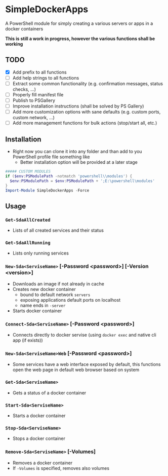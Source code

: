 # SimpleDockerApps

A PowerShell module for simply creating a various servers or apps in a docker containers

**This is still a work in progress, however the various functions shall be working**

## TODO

- [x] Add prefix to all functions
- [ ] Add help strings to all functions
- [ ] Extract some common functionality (e.g. confirmation messages, status checks, ...)
- [ ] Properly fill manifest file
- [ ] Publish to PSGallery
- [ ] Improve installation instructions (shall be solved by PS Gallery)
- [ ] Add more customization options with sane defaults (e.g. custom ports, custom network, ...)
- [ ] Add more management functions for bulk actions (stop/start all, etc.)

## Installation

- Right now you can clone it into any folder and than add to you PowerShell profile file something like
  - Better installation option will be provided at a later stage

```powershell
##### CUSTOM MODULES
if ($env:PSModulePath -notmatch 'powershell\\modules') {
  $env:PSModulePath = $env:PSModulePath + ';E:\powershell\modules'
}
Import-Module SimpleDockerApps -Force
```

## Usage

### `Get-SdaAllCreated`

- Lists of all created services and their status

### `Get-SdaAllRunning`

- Lists only running services

### `New-Sda<ServiseName>` [-Password \<password\>] [-Version \<version\>]

- Downloads an image if not already in cache
- Creates new docker container
  - bound to default network `servers`
  - exposing applications default ports on localhost
  - name ends in `-server`
- Starts docker container

### `Connect-Sda<ServiseName>` [-Password \<password\>]

- Connects directly to docker servise (using `docker exec` and native cli app (if exists))

### `New-Sda<ServiseName>Web` [-Password \<password\>]

- Some services have a web interface exposed by default, this functions open the web page in default web browser based on system

### `Get-Sda<ServiseName>`

- Gets a status of a docker container

### `Start-Sda<ServiseName>`

- Starts a docker container

### `Stop-Sda<ServiseName>`

- Stops a docker container

### `Remove-Sda<ServiseName>` [-Volumes]

- Removes a docker container
- If `-Volumes` is specified, removes also volumes
